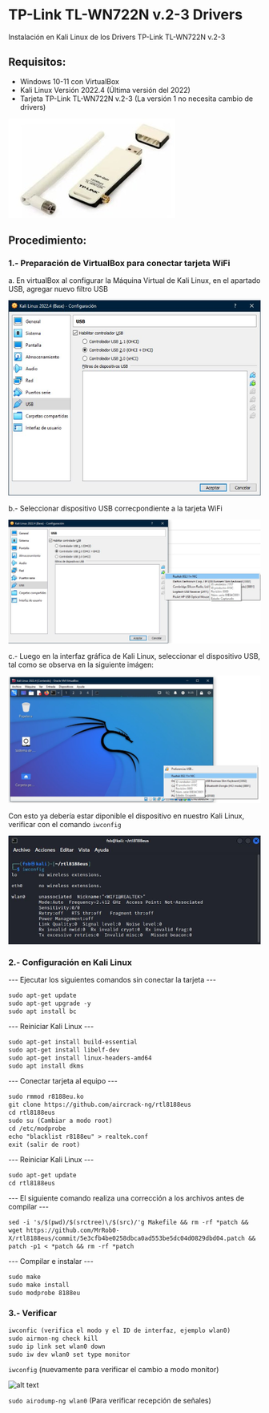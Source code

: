 # TP-Link TL-WN722N v.2-3 Drivers
Instalación en Kali Linux de los Drivers TP-Link TL-WN722N v.2-3

## Requisitos:
- Windows 10-11 con VirtualBox
- Kali Linux Versión 2022.4 (Última versión del 2022)
- Tarjeta TP-Link TL-WN722N v.2-3 (La versión 1 no necesita cambio de drivers)

![alt text](https://github.com/fsantanderb/TP-Link-TL-WN722N-v.2-3-Drivers/blob/main/imagenes/TP-Link_WN722N.jpg)

## Procedimiento:

### 1.- Preparación de VirtualBox para conectar tarjeta WiFi

a. En virtualBox al configurar la Máquina Virtual de Kali Linux, en el apartado USB, agregar nuevo filtro USB

![alt text](https://github.com/fsantanderb/TP-Link-TL-WN722N-v.2-3-Drivers/blob/main/imagenes/VirtualBoxUSB.jpg)

b.- Seleccionar dispositivo USB correcpondiente a la tarjeta WiFi

![alt text](https://github.com/fsantanderb/TP-Link-TL-WN722N-v.2-3-Drivers/blob/main/imagenes/VirtualBoxUSB2.jpg)

c.- Luego en la interfaz gráfica de Kali Linux, seleccionar el dispositivo USB, tal como se observa en la siguiente imágen:

![alt text](https://github.com/fsantanderb/TP-Link-TL-WN722N-v.2-3-Drivers/blob/main/imagenes/VirtualBoxUSB3.jpg)

Con esto ya debería estar diponible el dispositivo en nuestro Kali Linux, verificar con el comando `iwconfig`

![alt text](https://github.com/fsantanderb/TP-Link-TL-WN722N-v.2-3-Drivers/blob/main/imagenes/VirtualBoxKali.jpg)

### 2.- Configuración en Kali Linux

--- Ejecutar los siguientes comandos sin conectar la tarjeta ---
```
sudo apt-get update
sudo apt-get upgrade -y
sudo apt install bc
```
--- Reiniciar Kali Linux ---
```
sudo apt-get install build-essential
sudo apt-get install libelf-dev
sudo apt-get install linux-headers-amd64
sudo apt install dkms
```
--- Conectar tarjeta al equipo ---
```
sudo rmmod r8188eu.ko
git clone https://github.com/aircrack-ng/rtl8188eus
cd rtl8188eus
sudo su (Cambiar a modo root)
cd /etc/modprobe
echo "blacklist r8188eu" > realtek.conf 
exit (salir de root)
```
--- Reiniciar Kali Linux ---
```
sudo apt-get update 
cd rtl8188eus
```
--- El siguiente comando realiza una corrección a los archivos antes de compilar ---
```
sed -i 's/$(pwd)/$(srctree)\/$(src)/'g Makefile && rm -rf *patch && wget https://github.com/MrRob0-X/rtl8188eus/commit/5e3cfb4be0258dbca0ad553be5dc04d0829dbd04.patch && patch -p1 < *patch && rm -rf *patch
```
--- Compilar e instalar ---
```
sudo make
sudo make install
sudo modprobe 8188eu
```
### 3.- Verificar

```
iwconfic (verifica el modo y el ID de interfaz, ejemplo wlan0)
sudo airmon-ng check kill
sudo ip link set wlan0 down
sudo iw dev wlan0 set type monitor
```

`iwconfig` (nuevamente para verificar el cambio a modo monitor)

![alt text](https://gitcnc.investigaciones.cl/FSB/tp-link-tl-wn722n-v.2-3-drivers/-/raw/master/Imagenes/Modo_Monitor.JPG)

`sudo airodump-ng wlan0` (Para verificar recepción de señales)
